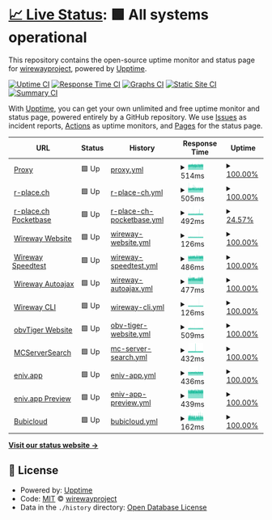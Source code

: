 # [📈 Live Status](https://status.wireway.ch): <!--live status--> **🟩 All systems operational**

This repository contains the open-source uptime monitor and status page for [wirewayproject](https://status.wireway.ch), powered by [Upptime](https://github.com/upptime/upptime).

[![Uptime CI](https://github.com/wirewayproject/uptime/workflows/Uptime%20CI/badge.svg)](https://github.com/wirewayproject/uptime/actions?query=workflow%3A%22Uptime+CI%22)
[![Response Time CI](https://github.com/wirewayproject/uptime/workflows/Response%20Time%20CI/badge.svg)](https://github.com/wirewayproject/uptime/actions?query=workflow%3A%22Response+Time+CI%22)
[![Graphs CI](https://github.com/wirewayproject/uptime/workflows/Graphs%20CI/badge.svg)](https://github.com/wirewayproject/uptime/actions?query=workflow%3A%22Graphs+CI%22)
[![Static Site CI](https://github.com/wirewayproject/uptime/workflows/Static%20Site%20CI/badge.svg)](https://github.com/wirewayproject/uptime/actions?query=workflow%3A%22Static+Site+CI%22)
[![Summary CI](https://github.com/wirewayproject/uptime/workflows/Summary%20CI/badge.svg)](https://github.com/wirewayproject/uptime/actions?query=workflow%3A%22Summary+CI%22)

With [Upptime](https://upptime.js.org), you can get your own unlimited and free uptime monitor and status page, powered entirely by a GitHub repository. We use [Issues](https://github.com/wirewayproject/uptime/issues) as incident reports, [Actions](https://github.com/wirewayproject/uptime/actions) as uptime monitors, and [Pages](https://status.wireway.ch) for the status page.

<!--start: status pages-->
<!-- This summary is generated by Upptime (https://github.com/upptime/upptime) -->
<!-- Do not edit this manually, your changes will be overwritten -->
<!-- prettier-ignore -->
| URL | Status | History | Response Time | Uptime |
| --- | ------ | ------- | ------------- | ------ |
| <img alt="" src="https://icons.duckduckgo.com/ip3/wireway.ch.ico" height="13"> [Proxy](https://wireway.ch/api/status/nodes/?node=1) | 🟩 Up | [proxy.yml](https://github.com/wirewayproject/uptime/commits/HEAD/history/proxy.yml) | <details><summary><img alt="Response time graph" src="./graphs/proxy/response-time-week.png" height="20"> 514ms</summary><br><a href="https://status.wireway.ch/history/proxy"><img alt="Response time 500" src="https://img.shields.io/endpoint?url=https%3A%2F%2Fraw.githubusercontent.com%2Fwirewayproject%2Fuptime%2FHEAD%2Fapi%2Fproxy%2Fresponse-time.json"></a><br><a href="https://status.wireway.ch/history/proxy"><img alt="24-hour response time 499" src="https://img.shields.io/endpoint?url=https%3A%2F%2Fraw.githubusercontent.com%2Fwirewayproject%2Fuptime%2FHEAD%2Fapi%2Fproxy%2Fresponse-time-day.json"></a><br><a href="https://status.wireway.ch/history/proxy"><img alt="7-day response time 514" src="https://img.shields.io/endpoint?url=https%3A%2F%2Fraw.githubusercontent.com%2Fwirewayproject%2Fuptime%2FHEAD%2Fapi%2Fproxy%2Fresponse-time-week.json"></a><br><a href="https://status.wireway.ch/history/proxy"><img alt="30-day response time 503" src="https://img.shields.io/endpoint?url=https%3A%2F%2Fraw.githubusercontent.com%2Fwirewayproject%2Fuptime%2FHEAD%2Fapi%2Fproxy%2Fresponse-time-month.json"></a><br><a href="https://status.wireway.ch/history/proxy"><img alt="1-year response time 500" src="https://img.shields.io/endpoint?url=https%3A%2F%2Fraw.githubusercontent.com%2Fwirewayproject%2Fuptime%2FHEAD%2Fapi%2Fproxy%2Fresponse-time-year.json"></a></details> | <details><summary><a href="https://status.wireway.ch/history/proxy">100.00%</a></summary><a href="https://status.wireway.ch/history/proxy"><img alt="All-time uptime 99.43%" src="https://img.shields.io/endpoint?url=https%3A%2F%2Fraw.githubusercontent.com%2Fwirewayproject%2Fuptime%2FHEAD%2Fapi%2Fproxy%2Fuptime.json"></a><br><a href="https://status.wireway.ch/history/proxy"><img alt="24-hour uptime 100.00%" src="https://img.shields.io/endpoint?url=https%3A%2F%2Fraw.githubusercontent.com%2Fwirewayproject%2Fuptime%2FHEAD%2Fapi%2Fproxy%2Fuptime-day.json"></a><br><a href="https://status.wireway.ch/history/proxy"><img alt="7-day uptime 100.00%" src="https://img.shields.io/endpoint?url=https%3A%2F%2Fraw.githubusercontent.com%2Fwirewayproject%2Fuptime%2FHEAD%2Fapi%2Fproxy%2Fuptime-week.json"></a><br><a href="https://status.wireway.ch/history/proxy"><img alt="30-day uptime 98.58%" src="https://img.shields.io/endpoint?url=https%3A%2F%2Fraw.githubusercontent.com%2Fwirewayproject%2Fuptime%2FHEAD%2Fapi%2Fproxy%2Fuptime-month.json"></a><br><a href="https://status.wireway.ch/history/proxy"><img alt="1-year uptime 99.43%" src="https://img.shields.io/endpoint?url=https%3A%2F%2Fraw.githubusercontent.com%2Fwirewayproject%2Fuptime%2FHEAD%2Fapi%2Fproxy%2Fuptime-year.json"></a></details>
| <img alt="" src="https://icons.duckduckgo.com/ip3/r-place.ch.ico" height="13"> [r-place.ch](https://r-place.ch) | 🟩 Up | [r-place-ch.yml](https://github.com/wirewayproject/uptime/commits/HEAD/history/r-place-ch.yml) | <details><summary><img alt="Response time graph" src="./graphs/r-place-ch/response-time-week.png" height="20"> 505ms</summary><br><a href="https://status.wireway.ch/history/r-place-ch"><img alt="Response time 495" src="https://img.shields.io/endpoint?url=https%3A%2F%2Fraw.githubusercontent.com%2Fwirewayproject%2Fuptime%2FHEAD%2Fapi%2Fr-place-ch%2Fresponse-time.json"></a><br><a href="https://status.wireway.ch/history/r-place-ch"><img alt="24-hour response time 512" src="https://img.shields.io/endpoint?url=https%3A%2F%2Fraw.githubusercontent.com%2Fwirewayproject%2Fuptime%2FHEAD%2Fapi%2Fr-place-ch%2Fresponse-time-day.json"></a><br><a href="https://status.wireway.ch/history/r-place-ch"><img alt="7-day response time 505" src="https://img.shields.io/endpoint?url=https%3A%2F%2Fraw.githubusercontent.com%2Fwirewayproject%2Fuptime%2FHEAD%2Fapi%2Fr-place-ch%2Fresponse-time-week.json"></a><br><a href="https://status.wireway.ch/history/r-place-ch"><img alt="30-day response time 499" src="https://img.shields.io/endpoint?url=https%3A%2F%2Fraw.githubusercontent.com%2Fwirewayproject%2Fuptime%2FHEAD%2Fapi%2Fr-place-ch%2Fresponse-time-month.json"></a><br><a href="https://status.wireway.ch/history/r-place-ch"><img alt="1-year response time 495" src="https://img.shields.io/endpoint?url=https%3A%2F%2Fraw.githubusercontent.com%2Fwirewayproject%2Fuptime%2FHEAD%2Fapi%2Fr-place-ch%2Fresponse-time-year.json"></a></details> | <details><summary><a href="https://status.wireway.ch/history/r-place-ch">100.00%</a></summary><a href="https://status.wireway.ch/history/r-place-ch"><img alt="All-time uptime 99.94%" src="https://img.shields.io/endpoint?url=https%3A%2F%2Fraw.githubusercontent.com%2Fwirewayproject%2Fuptime%2FHEAD%2Fapi%2Fr-place-ch%2Fuptime.json"></a><br><a href="https://status.wireway.ch/history/r-place-ch"><img alt="24-hour uptime 100.00%" src="https://img.shields.io/endpoint?url=https%3A%2F%2Fraw.githubusercontent.com%2Fwirewayproject%2Fuptime%2FHEAD%2Fapi%2Fr-place-ch%2Fuptime-day.json"></a><br><a href="https://status.wireway.ch/history/r-place-ch"><img alt="7-day uptime 100.00%" src="https://img.shields.io/endpoint?url=https%3A%2F%2Fraw.githubusercontent.com%2Fwirewayproject%2Fuptime%2FHEAD%2Fapi%2Fr-place-ch%2Fuptime-week.json"></a><br><a href="https://status.wireway.ch/history/r-place-ch"><img alt="30-day uptime 99.85%" src="https://img.shields.io/endpoint?url=https%3A%2F%2Fraw.githubusercontent.com%2Fwirewayproject%2Fuptime%2FHEAD%2Fapi%2Fr-place-ch%2Fuptime-month.json"></a><br><a href="https://status.wireway.ch/history/r-place-ch"><img alt="1-year uptime 99.94%" src="https://img.shields.io/endpoint?url=https%3A%2F%2Fraw.githubusercontent.com%2Fwirewayproject%2Fuptime%2FHEAD%2Fapi%2Fr-place-ch%2Fuptime-year.json"></a></details>
| <img alt="" src="https://icons.duckduckgo.com/ip3/pocketbase.r-place.ch.ico" height="13"> [r-place.ch Pocketbase](https://pocketbase.r-place.ch/_/) | 🟩 Up | [r-place-ch-pocketbase.yml](https://github.com/wirewayproject/uptime/commits/HEAD/history/r-place-ch-pocketbase.yml) | <details><summary><img alt="Response time graph" src="./graphs/r-place-ch-pocketbase/response-time-week.png" height="20"> 492ms</summary><br><a href="https://status.wireway.ch/history/r-place-ch-pocketbase"><img alt="Response time 484" src="https://img.shields.io/endpoint?url=https%3A%2F%2Fraw.githubusercontent.com%2Fwirewayproject%2Fuptime%2FHEAD%2Fapi%2Fr-place-ch-pocketbase%2Fresponse-time.json"></a><br><a href="https://status.wireway.ch/history/r-place-ch-pocketbase"><img alt="24-hour response time 491" src="https://img.shields.io/endpoint?url=https%3A%2F%2Fraw.githubusercontent.com%2Fwirewayproject%2Fuptime%2FHEAD%2Fapi%2Fr-place-ch-pocketbase%2Fresponse-time-day.json"></a><br><a href="https://status.wireway.ch/history/r-place-ch-pocketbase"><img alt="7-day response time 492" src="https://img.shields.io/endpoint?url=https%3A%2F%2Fraw.githubusercontent.com%2Fwirewayproject%2Fuptime%2FHEAD%2Fapi%2Fr-place-ch-pocketbase%2Fresponse-time-week.json"></a><br><a href="https://status.wireway.ch/history/r-place-ch-pocketbase"><img alt="30-day response time 483" src="https://img.shields.io/endpoint?url=https%3A%2F%2Fraw.githubusercontent.com%2Fwirewayproject%2Fuptime%2FHEAD%2Fapi%2Fr-place-ch-pocketbase%2Fresponse-time-month.json"></a><br><a href="https://status.wireway.ch/history/r-place-ch-pocketbase"><img alt="1-year response time 484" src="https://img.shields.io/endpoint?url=https%3A%2F%2Fraw.githubusercontent.com%2Fwirewayproject%2Fuptime%2FHEAD%2Fapi%2Fr-place-ch-pocketbase%2Fresponse-time-year.json"></a></details> | <details><summary><a href="https://status.wireway.ch/history/r-place-ch-pocketbase">24.57%</a></summary><a href="https://status.wireway.ch/history/r-place-ch-pocketbase"><img alt="All-time uptime 67.58%" src="https://img.shields.io/endpoint?url=https%3A%2F%2Fraw.githubusercontent.com%2Fwirewayproject%2Fuptime%2FHEAD%2Fapi%2Fr-place-ch-pocketbase%2Fuptime.json"></a><br><a href="https://status.wireway.ch/history/r-place-ch-pocketbase"><img alt="24-hour uptime 100.00%" src="https://img.shields.io/endpoint?url=https%3A%2F%2Fraw.githubusercontent.com%2Fwirewayproject%2Fuptime%2FHEAD%2Fapi%2Fr-place-ch-pocketbase%2Fuptime-day.json"></a><br><a href="https://status.wireway.ch/history/r-place-ch-pocketbase"><img alt="7-day uptime 24.57%" src="https://img.shields.io/endpoint?url=https%3A%2F%2Fraw.githubusercontent.com%2Fwirewayproject%2Fuptime%2FHEAD%2Fapi%2Fr-place-ch-pocketbase%2Fuptime-week.json"></a><br><a href="https://status.wireway.ch/history/r-place-ch-pocketbase"><img alt="30-day uptime 32.48%" src="https://img.shields.io/endpoint?url=https%3A%2F%2Fraw.githubusercontent.com%2Fwirewayproject%2Fuptime%2FHEAD%2Fapi%2Fr-place-ch-pocketbase%2Fuptime-month.json"></a><br><a href="https://status.wireway.ch/history/r-place-ch-pocketbase"><img alt="1-year uptime 67.58%" src="https://img.shields.io/endpoint?url=https%3A%2F%2Fraw.githubusercontent.com%2Fwirewayproject%2Fuptime%2FHEAD%2Fapi%2Fr-place-ch-pocketbase%2Fuptime-year.json"></a></details>
| <img alt="" src="https://icons.duckduckgo.com/ip3/wireway.ch.ico" height="13"> [Wireway Website](https://wireway.ch) | 🟩 Up | [wireway-website.yml](https://github.com/wirewayproject/uptime/commits/HEAD/history/wireway-website.yml) | <details><summary><img alt="Response time graph" src="./graphs/wireway-website/response-time-week.png" height="20"> 126ms</summary><br><a href="https://status.wireway.ch/history/wireway-website"><img alt="Response time 144" src="https://img.shields.io/endpoint?url=https%3A%2F%2Fraw.githubusercontent.com%2Fwirewayproject%2Fuptime%2FHEAD%2Fapi%2Fwireway-website%2Fresponse-time.json"></a><br><a href="https://status.wireway.ch/history/wireway-website"><img alt="24-hour response time 124" src="https://img.shields.io/endpoint?url=https%3A%2F%2Fraw.githubusercontent.com%2Fwirewayproject%2Fuptime%2FHEAD%2Fapi%2Fwireway-website%2Fresponse-time-day.json"></a><br><a href="https://status.wireway.ch/history/wireway-website"><img alt="7-day response time 126" src="https://img.shields.io/endpoint?url=https%3A%2F%2Fraw.githubusercontent.com%2Fwirewayproject%2Fuptime%2FHEAD%2Fapi%2Fwireway-website%2Fresponse-time-week.json"></a><br><a href="https://status.wireway.ch/history/wireway-website"><img alt="30-day response time 127" src="https://img.shields.io/endpoint?url=https%3A%2F%2Fraw.githubusercontent.com%2Fwirewayproject%2Fuptime%2FHEAD%2Fapi%2Fwireway-website%2Fresponse-time-month.json"></a><br><a href="https://status.wireway.ch/history/wireway-website"><img alt="1-year response time 144" src="https://img.shields.io/endpoint?url=https%3A%2F%2Fraw.githubusercontent.com%2Fwirewayproject%2Fuptime%2FHEAD%2Fapi%2Fwireway-website%2Fresponse-time-year.json"></a></details> | <details><summary><a href="https://status.wireway.ch/history/wireway-website">100.00%</a></summary><a href="https://status.wireway.ch/history/wireway-website"><img alt="All-time uptime 99.94%" src="https://img.shields.io/endpoint?url=https%3A%2F%2Fraw.githubusercontent.com%2Fwirewayproject%2Fuptime%2FHEAD%2Fapi%2Fwireway-website%2Fuptime.json"></a><br><a href="https://status.wireway.ch/history/wireway-website"><img alt="24-hour uptime 100.00%" src="https://img.shields.io/endpoint?url=https%3A%2F%2Fraw.githubusercontent.com%2Fwirewayproject%2Fuptime%2FHEAD%2Fapi%2Fwireway-website%2Fuptime-day.json"></a><br><a href="https://status.wireway.ch/history/wireway-website"><img alt="7-day uptime 100.00%" src="https://img.shields.io/endpoint?url=https%3A%2F%2Fraw.githubusercontent.com%2Fwirewayproject%2Fuptime%2FHEAD%2Fapi%2Fwireway-website%2Fuptime-week.json"></a><br><a href="https://status.wireway.ch/history/wireway-website"><img alt="30-day uptime 99.86%" src="https://img.shields.io/endpoint?url=https%3A%2F%2Fraw.githubusercontent.com%2Fwirewayproject%2Fuptime%2FHEAD%2Fapi%2Fwireway-website%2Fuptime-month.json"></a><br><a href="https://status.wireway.ch/history/wireway-website"><img alt="1-year uptime 99.94%" src="https://img.shields.io/endpoint?url=https%3A%2F%2Fraw.githubusercontent.com%2Fwirewayproject%2Fuptime%2FHEAD%2Fapi%2Fwireway-website%2Fuptime-year.json"></a></details>
| <img alt="" src="https://icons.duckduckgo.com/ip3/speedtest.wireway.ch.ico" height="13"> [Wireway Speedtest](https://speedtest.wireway.ch) | 🟩 Up | [wireway-speedtest.yml](https://github.com/wirewayproject/uptime/commits/HEAD/history/wireway-speedtest.yml) | <details><summary><img alt="Response time graph" src="./graphs/wireway-speedtest/response-time-week.png" height="20"> 486ms</summary><br><a href="https://status.wireway.ch/history/wireway-speedtest"><img alt="Response time 475" src="https://img.shields.io/endpoint?url=https%3A%2F%2Fraw.githubusercontent.com%2Fwirewayproject%2Fuptime%2FHEAD%2Fapi%2Fwireway-speedtest%2Fresponse-time.json"></a><br><a href="https://status.wireway.ch/history/wireway-speedtest"><img alt="24-hour response time 483" src="https://img.shields.io/endpoint?url=https%3A%2F%2Fraw.githubusercontent.com%2Fwirewayproject%2Fuptime%2FHEAD%2Fapi%2Fwireway-speedtest%2Fresponse-time-day.json"></a><br><a href="https://status.wireway.ch/history/wireway-speedtest"><img alt="7-day response time 486" src="https://img.shields.io/endpoint?url=https%3A%2F%2Fraw.githubusercontent.com%2Fwirewayproject%2Fuptime%2FHEAD%2Fapi%2Fwireway-speedtest%2Fresponse-time-week.json"></a><br><a href="https://status.wireway.ch/history/wireway-speedtest"><img alt="30-day response time 475" src="https://img.shields.io/endpoint?url=https%3A%2F%2Fraw.githubusercontent.com%2Fwirewayproject%2Fuptime%2FHEAD%2Fapi%2Fwireway-speedtest%2Fresponse-time-month.json"></a><br><a href="https://status.wireway.ch/history/wireway-speedtest"><img alt="1-year response time 475" src="https://img.shields.io/endpoint?url=https%3A%2F%2Fraw.githubusercontent.com%2Fwirewayproject%2Fuptime%2FHEAD%2Fapi%2Fwireway-speedtest%2Fresponse-time-year.json"></a></details> | <details><summary><a href="https://status.wireway.ch/history/wireway-speedtest">100.00%</a></summary><a href="https://status.wireway.ch/history/wireway-speedtest"><img alt="All-time uptime 99.95%" src="https://img.shields.io/endpoint?url=https%3A%2F%2Fraw.githubusercontent.com%2Fwirewayproject%2Fuptime%2FHEAD%2Fapi%2Fwireway-speedtest%2Fuptime.json"></a><br><a href="https://status.wireway.ch/history/wireway-speedtest"><img alt="24-hour uptime 100.00%" src="https://img.shields.io/endpoint?url=https%3A%2F%2Fraw.githubusercontent.com%2Fwirewayproject%2Fuptime%2FHEAD%2Fapi%2Fwireway-speedtest%2Fuptime-day.json"></a><br><a href="https://status.wireway.ch/history/wireway-speedtest"><img alt="7-day uptime 100.00%" src="https://img.shields.io/endpoint?url=https%3A%2F%2Fraw.githubusercontent.com%2Fwirewayproject%2Fuptime%2FHEAD%2Fapi%2Fwireway-speedtest%2Fuptime-week.json"></a><br><a href="https://status.wireway.ch/history/wireway-speedtest"><img alt="30-day uptime 99.86%" src="https://img.shields.io/endpoint?url=https%3A%2F%2Fraw.githubusercontent.com%2Fwirewayproject%2Fuptime%2FHEAD%2Fapi%2Fwireway-speedtest%2Fuptime-month.json"></a><br><a href="https://status.wireway.ch/history/wireway-speedtest"><img alt="1-year uptime 99.95%" src="https://img.shields.io/endpoint?url=https%3A%2F%2Fraw.githubusercontent.com%2Fwirewayproject%2Fuptime%2FHEAD%2Fapi%2Fwireway-speedtest%2Fuptime-year.json"></a></details>
| <img alt="" src="https://icons.duckduckgo.com/ip3/autoajax.wireway.ch.ico" height="13"> [Wireway Autoajax](https://autoajax.wireway.ch) | 🟩 Up | [wireway-autoajax.yml](https://github.com/wirewayproject/uptime/commits/HEAD/history/wireway-autoajax.yml) | <details><summary><img alt="Response time graph" src="./graphs/wireway-autoajax/response-time-week.png" height="20"> 477ms</summary><br><a href="https://status.wireway.ch/history/wireway-autoajax"><img alt="Response time 468" src="https://img.shields.io/endpoint?url=https%3A%2F%2Fraw.githubusercontent.com%2Fwirewayproject%2Fuptime%2FHEAD%2Fapi%2Fwireway-autoajax%2Fresponse-time.json"></a><br><a href="https://status.wireway.ch/history/wireway-autoajax"><img alt="24-hour response time 470" src="https://img.shields.io/endpoint?url=https%3A%2F%2Fraw.githubusercontent.com%2Fwirewayproject%2Fuptime%2FHEAD%2Fapi%2Fwireway-autoajax%2Fresponse-time-day.json"></a><br><a href="https://status.wireway.ch/history/wireway-autoajax"><img alt="7-day response time 477" src="https://img.shields.io/endpoint?url=https%3A%2F%2Fraw.githubusercontent.com%2Fwirewayproject%2Fuptime%2FHEAD%2Fapi%2Fwireway-autoajax%2Fresponse-time-week.json"></a><br><a href="https://status.wireway.ch/history/wireway-autoajax"><img alt="30-day response time 473" src="https://img.shields.io/endpoint?url=https%3A%2F%2Fraw.githubusercontent.com%2Fwirewayproject%2Fuptime%2FHEAD%2Fapi%2Fwireway-autoajax%2Fresponse-time-month.json"></a><br><a href="https://status.wireway.ch/history/wireway-autoajax"><img alt="1-year response time 468" src="https://img.shields.io/endpoint?url=https%3A%2F%2Fraw.githubusercontent.com%2Fwirewayproject%2Fuptime%2FHEAD%2Fapi%2Fwireway-autoajax%2Fresponse-time-year.json"></a></details> | <details><summary><a href="https://status.wireway.ch/history/wireway-autoajax">100.00%</a></summary><a href="https://status.wireway.ch/history/wireway-autoajax"><img alt="All-time uptime 99.96%" src="https://img.shields.io/endpoint?url=https%3A%2F%2Fraw.githubusercontent.com%2Fwirewayproject%2Fuptime%2FHEAD%2Fapi%2Fwireway-autoajax%2Fuptime.json"></a><br><a href="https://status.wireway.ch/history/wireway-autoajax"><img alt="24-hour uptime 100.00%" src="https://img.shields.io/endpoint?url=https%3A%2F%2Fraw.githubusercontent.com%2Fwirewayproject%2Fuptime%2FHEAD%2Fapi%2Fwireway-autoajax%2Fuptime-day.json"></a><br><a href="https://status.wireway.ch/history/wireway-autoajax"><img alt="7-day uptime 100.00%" src="https://img.shields.io/endpoint?url=https%3A%2F%2Fraw.githubusercontent.com%2Fwirewayproject%2Fuptime%2FHEAD%2Fapi%2Fwireway-autoajax%2Fuptime-week.json"></a><br><a href="https://status.wireway.ch/history/wireway-autoajax"><img alt="30-day uptime 99.90%" src="https://img.shields.io/endpoint?url=https%3A%2F%2Fraw.githubusercontent.com%2Fwirewayproject%2Fuptime%2FHEAD%2Fapi%2Fwireway-autoajax%2Fuptime-month.json"></a><br><a href="https://status.wireway.ch/history/wireway-autoajax"><img alt="1-year uptime 99.96%" src="https://img.shields.io/endpoint?url=https%3A%2F%2Fraw.githubusercontent.com%2Fwirewayproject%2Fuptime%2FHEAD%2Fapi%2Fwireway-autoajax%2Fuptime-year.json"></a></details>
| <img alt="" src="https://icons.duckduckgo.com/ip3/wireway.ch.ico" height="13"> [Wireway CLI](https://wireway.ch/cli.html) | 🟩 Up | [wireway-cli.yml](https://github.com/wirewayproject/uptime/commits/HEAD/history/wireway-cli.yml) | <details><summary><img alt="Response time graph" src="./graphs/wireway-cli/response-time-week.png" height="20"> 126ms</summary><br><a href="https://status.wireway.ch/history/wireway-cli"><img alt="Response time 136" src="https://img.shields.io/endpoint?url=https%3A%2F%2Fraw.githubusercontent.com%2Fwirewayproject%2Fuptime%2FHEAD%2Fapi%2Fwireway-cli%2Fresponse-time.json"></a><br><a href="https://status.wireway.ch/history/wireway-cli"><img alt="24-hour response time 124" src="https://img.shields.io/endpoint?url=https%3A%2F%2Fraw.githubusercontent.com%2Fwirewayproject%2Fuptime%2FHEAD%2Fapi%2Fwireway-cli%2Fresponse-time-day.json"></a><br><a href="https://status.wireway.ch/history/wireway-cli"><img alt="7-day response time 126" src="https://img.shields.io/endpoint?url=https%3A%2F%2Fraw.githubusercontent.com%2Fwirewayproject%2Fuptime%2FHEAD%2Fapi%2Fwireway-cli%2Fresponse-time-week.json"></a><br><a href="https://status.wireway.ch/history/wireway-cli"><img alt="30-day response time 127" src="https://img.shields.io/endpoint?url=https%3A%2F%2Fraw.githubusercontent.com%2Fwirewayproject%2Fuptime%2FHEAD%2Fapi%2Fwireway-cli%2Fresponse-time-month.json"></a><br><a href="https://status.wireway.ch/history/wireway-cli"><img alt="1-year response time 136" src="https://img.shields.io/endpoint?url=https%3A%2F%2Fraw.githubusercontent.com%2Fwirewayproject%2Fuptime%2FHEAD%2Fapi%2Fwireway-cli%2Fresponse-time-year.json"></a></details> | <details><summary><a href="https://status.wireway.ch/history/wireway-cli">100.00%</a></summary><a href="https://status.wireway.ch/history/wireway-cli"><img alt="All-time uptime 99.98%" src="https://img.shields.io/endpoint?url=https%3A%2F%2Fraw.githubusercontent.com%2Fwirewayproject%2Fuptime%2FHEAD%2Fapi%2Fwireway-cli%2Fuptime.json"></a><br><a href="https://status.wireway.ch/history/wireway-cli"><img alt="24-hour uptime 100.00%" src="https://img.shields.io/endpoint?url=https%3A%2F%2Fraw.githubusercontent.com%2Fwirewayproject%2Fuptime%2FHEAD%2Fapi%2Fwireway-cli%2Fuptime-day.json"></a><br><a href="https://status.wireway.ch/history/wireway-cli"><img alt="7-day uptime 100.00%" src="https://img.shields.io/endpoint?url=https%3A%2F%2Fraw.githubusercontent.com%2Fwirewayproject%2Fuptime%2FHEAD%2Fapi%2Fwireway-cli%2Fuptime-week.json"></a><br><a href="https://status.wireway.ch/history/wireway-cli"><img alt="30-day uptime 99.94%" src="https://img.shields.io/endpoint?url=https%3A%2F%2Fraw.githubusercontent.com%2Fwirewayproject%2Fuptime%2FHEAD%2Fapi%2Fwireway-cli%2Fuptime-month.json"></a><br><a href="https://status.wireway.ch/history/wireway-cli"><img alt="1-year uptime 99.98%" src="https://img.shields.io/endpoint?url=https%3A%2F%2Fraw.githubusercontent.com%2Fwirewayproject%2Fuptime%2FHEAD%2Fapi%2Fwireway-cli%2Fuptime-year.json"></a></details>
| <img alt="" src="https://icons.duckduckgo.com/ip3/obvtiger.ch.ico" height="13"> [obvTiger Website](https://obvtiger.ch) | 🟩 Up | [obv-tiger-website.yml](https://github.com/wirewayproject/uptime/commits/HEAD/history/obv-tiger-website.yml) | <details><summary><img alt="Response time graph" src="./graphs/obv-tiger-website/response-time-week.png" height="20"> 509ms</summary><br><a href="https://status.wireway.ch/history/obv-tiger-website"><img alt="Response time 486" src="https://img.shields.io/endpoint?url=https%3A%2F%2Fraw.githubusercontent.com%2Fwirewayproject%2Fuptime%2FHEAD%2Fapi%2Fobv-tiger-website%2Fresponse-time.json"></a><br><a href="https://status.wireway.ch/history/obv-tiger-website"><img alt="24-hour response time 502" src="https://img.shields.io/endpoint?url=https%3A%2F%2Fraw.githubusercontent.com%2Fwirewayproject%2Fuptime%2FHEAD%2Fapi%2Fobv-tiger-website%2Fresponse-time-day.json"></a><br><a href="https://status.wireway.ch/history/obv-tiger-website"><img alt="7-day response time 509" src="https://img.shields.io/endpoint?url=https%3A%2F%2Fraw.githubusercontent.com%2Fwirewayproject%2Fuptime%2FHEAD%2Fapi%2Fobv-tiger-website%2Fresponse-time-week.json"></a><br><a href="https://status.wireway.ch/history/obv-tiger-website"><img alt="30-day response time 495" src="https://img.shields.io/endpoint?url=https%3A%2F%2Fraw.githubusercontent.com%2Fwirewayproject%2Fuptime%2FHEAD%2Fapi%2Fobv-tiger-website%2Fresponse-time-month.json"></a><br><a href="https://status.wireway.ch/history/obv-tiger-website"><img alt="1-year response time 486" src="https://img.shields.io/endpoint?url=https%3A%2F%2Fraw.githubusercontent.com%2Fwirewayproject%2Fuptime%2FHEAD%2Fapi%2Fobv-tiger-website%2Fresponse-time-year.json"></a></details> | <details><summary><a href="https://status.wireway.ch/history/obv-tiger-website">100.00%</a></summary><a href="https://status.wireway.ch/history/obv-tiger-website"><img alt="All-time uptime 99.98%" src="https://img.shields.io/endpoint?url=https%3A%2F%2Fraw.githubusercontent.com%2Fwirewayproject%2Fuptime%2FHEAD%2Fapi%2Fobv-tiger-website%2Fuptime.json"></a><br><a href="https://status.wireway.ch/history/obv-tiger-website"><img alt="24-hour uptime 100.00%" src="https://img.shields.io/endpoint?url=https%3A%2F%2Fraw.githubusercontent.com%2Fwirewayproject%2Fuptime%2FHEAD%2Fapi%2Fobv-tiger-website%2Fuptime-day.json"></a><br><a href="https://status.wireway.ch/history/obv-tiger-website"><img alt="7-day uptime 100.00%" src="https://img.shields.io/endpoint?url=https%3A%2F%2Fraw.githubusercontent.com%2Fwirewayproject%2Fuptime%2FHEAD%2Fapi%2Fobv-tiger-website%2Fuptime-week.json"></a><br><a href="https://status.wireway.ch/history/obv-tiger-website"><img alt="30-day uptime 99.94%" src="https://img.shields.io/endpoint?url=https%3A%2F%2Fraw.githubusercontent.com%2Fwirewayproject%2Fuptime%2FHEAD%2Fapi%2Fobv-tiger-website%2Fuptime-month.json"></a><br><a href="https://status.wireway.ch/history/obv-tiger-website"><img alt="1-year uptime 99.98%" src="https://img.shields.io/endpoint?url=https%3A%2F%2Fraw.githubusercontent.com%2Fwirewayproject%2Fuptime%2FHEAD%2Fapi%2Fobv-tiger-website%2Fuptime-year.json"></a></details>
| <img alt="" src="https://icons.duckduckgo.com/ip3/mcserversearch.com.ico" height="13"> [MCServerSearch](https://mcserversearch.com) | 🟩 Up | [mc-server-search.yml](https://github.com/wirewayproject/uptime/commits/HEAD/history/mc-server-search.yml) | <details><summary><img alt="Response time graph" src="./graphs/mc-server-search/response-time-week.png" height="20"> 432ms</summary><br><a href="https://status.wireway.ch/history/mc-server-search"><img alt="Response time 433" src="https://img.shields.io/endpoint?url=https%3A%2F%2Fraw.githubusercontent.com%2Fwirewayproject%2Fuptime%2FHEAD%2Fapi%2Fmc-server-search%2Fresponse-time.json"></a><br><a href="https://status.wireway.ch/history/mc-server-search"><img alt="24-hour response time 425" src="https://img.shields.io/endpoint?url=https%3A%2F%2Fraw.githubusercontent.com%2Fwirewayproject%2Fuptime%2FHEAD%2Fapi%2Fmc-server-search%2Fresponse-time-day.json"></a><br><a href="https://status.wireway.ch/history/mc-server-search"><img alt="7-day response time 432" src="https://img.shields.io/endpoint?url=https%3A%2F%2Fraw.githubusercontent.com%2Fwirewayproject%2Fuptime%2FHEAD%2Fapi%2Fmc-server-search%2Fresponse-time-week.json"></a><br><a href="https://status.wireway.ch/history/mc-server-search"><img alt="30-day response time 432" src="https://img.shields.io/endpoint?url=https%3A%2F%2Fraw.githubusercontent.com%2Fwirewayproject%2Fuptime%2FHEAD%2Fapi%2Fmc-server-search%2Fresponse-time-month.json"></a><br><a href="https://status.wireway.ch/history/mc-server-search"><img alt="1-year response time 433" src="https://img.shields.io/endpoint?url=https%3A%2F%2Fraw.githubusercontent.com%2Fwirewayproject%2Fuptime%2FHEAD%2Fapi%2Fmc-server-search%2Fresponse-time-year.json"></a></details> | <details><summary><a href="https://status.wireway.ch/history/mc-server-search">100.00%</a></summary><a href="https://status.wireway.ch/history/mc-server-search"><img alt="All-time uptime 99.98%" src="https://img.shields.io/endpoint?url=https%3A%2F%2Fraw.githubusercontent.com%2Fwirewayproject%2Fuptime%2FHEAD%2Fapi%2Fmc-server-search%2Fuptime.json"></a><br><a href="https://status.wireway.ch/history/mc-server-search"><img alt="24-hour uptime 100.00%" src="https://img.shields.io/endpoint?url=https%3A%2F%2Fraw.githubusercontent.com%2Fwirewayproject%2Fuptime%2FHEAD%2Fapi%2Fmc-server-search%2Fuptime-day.json"></a><br><a href="https://status.wireway.ch/history/mc-server-search"><img alt="7-day uptime 100.00%" src="https://img.shields.io/endpoint?url=https%3A%2F%2Fraw.githubusercontent.com%2Fwirewayproject%2Fuptime%2FHEAD%2Fapi%2Fmc-server-search%2Fuptime-week.json"></a><br><a href="https://status.wireway.ch/history/mc-server-search"><img alt="30-day uptime 99.94%" src="https://img.shields.io/endpoint?url=https%3A%2F%2Fraw.githubusercontent.com%2Fwirewayproject%2Fuptime%2FHEAD%2Fapi%2Fmc-server-search%2Fuptime-month.json"></a><br><a href="https://status.wireway.ch/history/mc-server-search"><img alt="1-year uptime 99.98%" src="https://img.shields.io/endpoint?url=https%3A%2F%2Fraw.githubusercontent.com%2Fwirewayproject%2Fuptime%2FHEAD%2Fapi%2Fmc-server-search%2Fuptime-year.json"></a></details>
| <img alt="" src="https://icons.duckduckgo.com/ip3/eniv.app.ico" height="13"> [eniv.app](https://eniv.app) | 🟩 Up | [eniv-app.yml](https://github.com/wirewayproject/uptime/commits/HEAD/history/eniv-app.yml) | <details><summary><img alt="Response time graph" src="./graphs/eniv-app/response-time-week.png" height="20"> 436ms</summary><br><a href="https://status.wireway.ch/history/eniv-app"><img alt="Response time 440" src="https://img.shields.io/endpoint?url=https%3A%2F%2Fraw.githubusercontent.com%2Fwirewayproject%2Fuptime%2FHEAD%2Fapi%2Feniv-app%2Fresponse-time.json"></a><br><a href="https://status.wireway.ch/history/eniv-app"><img alt="24-hour response time 432" src="https://img.shields.io/endpoint?url=https%3A%2F%2Fraw.githubusercontent.com%2Fwirewayproject%2Fuptime%2FHEAD%2Fapi%2Feniv-app%2Fresponse-time-day.json"></a><br><a href="https://status.wireway.ch/history/eniv-app"><img alt="7-day response time 436" src="https://img.shields.io/endpoint?url=https%3A%2F%2Fraw.githubusercontent.com%2Fwirewayproject%2Fuptime%2FHEAD%2Fapi%2Feniv-app%2Fresponse-time-week.json"></a><br><a href="https://status.wireway.ch/history/eniv-app"><img alt="30-day response time 437" src="https://img.shields.io/endpoint?url=https%3A%2F%2Fraw.githubusercontent.com%2Fwirewayproject%2Fuptime%2FHEAD%2Fapi%2Feniv-app%2Fresponse-time-month.json"></a><br><a href="https://status.wireway.ch/history/eniv-app"><img alt="1-year response time 440" src="https://img.shields.io/endpoint?url=https%3A%2F%2Fraw.githubusercontent.com%2Fwirewayproject%2Fuptime%2FHEAD%2Fapi%2Feniv-app%2Fresponse-time-year.json"></a></details> | <details><summary><a href="https://status.wireway.ch/history/eniv-app">100.00%</a></summary><a href="https://status.wireway.ch/history/eniv-app"><img alt="All-time uptime 99.98%" src="https://img.shields.io/endpoint?url=https%3A%2F%2Fraw.githubusercontent.com%2Fwirewayproject%2Fuptime%2FHEAD%2Fapi%2Feniv-app%2Fuptime.json"></a><br><a href="https://status.wireway.ch/history/eniv-app"><img alt="24-hour uptime 100.00%" src="https://img.shields.io/endpoint?url=https%3A%2F%2Fraw.githubusercontent.com%2Fwirewayproject%2Fuptime%2FHEAD%2Fapi%2Feniv-app%2Fuptime-day.json"></a><br><a href="https://status.wireway.ch/history/eniv-app"><img alt="7-day uptime 100.00%" src="https://img.shields.io/endpoint?url=https%3A%2F%2Fraw.githubusercontent.com%2Fwirewayproject%2Fuptime%2FHEAD%2Fapi%2Feniv-app%2Fuptime-week.json"></a><br><a href="https://status.wireway.ch/history/eniv-app"><img alt="30-day uptime 99.94%" src="https://img.shields.io/endpoint?url=https%3A%2F%2Fraw.githubusercontent.com%2Fwirewayproject%2Fuptime%2FHEAD%2Fapi%2Feniv-app%2Fuptime-month.json"></a><br><a href="https://status.wireway.ch/history/eniv-app"><img alt="1-year uptime 99.98%" src="https://img.shields.io/endpoint?url=https%3A%2F%2Fraw.githubusercontent.com%2Fwirewayproject%2Fuptime%2FHEAD%2Fapi%2Feniv-app%2Fuptime-year.json"></a></details>
| <img alt="" src="https://icons.duckduckgo.com/ip3/preview.eniv.app.ico" height="13"> [eniv.app Preview](https://preview.eniv.app) | 🟩 Up | [eniv-app-preview.yml](https://github.com/wirewayproject/uptime/commits/HEAD/history/eniv-app-preview.yml) | <details><summary><img alt="Response time graph" src="./graphs/eniv-app-preview/response-time-week.png" height="20"> 439ms</summary><br><a href="https://status.wireway.ch/history/eniv-app-preview"><img alt="Response time 442" src="https://img.shields.io/endpoint?url=https%3A%2F%2Fraw.githubusercontent.com%2Fwirewayproject%2Fuptime%2FHEAD%2Fapi%2Feniv-app-preview%2Fresponse-time.json"></a><br><a href="https://status.wireway.ch/history/eniv-app-preview"><img alt="24-hour response time 430" src="https://img.shields.io/endpoint?url=https%3A%2F%2Fraw.githubusercontent.com%2Fwirewayproject%2Fuptime%2FHEAD%2Fapi%2Feniv-app-preview%2Fresponse-time-day.json"></a><br><a href="https://status.wireway.ch/history/eniv-app-preview"><img alt="7-day response time 439" src="https://img.shields.io/endpoint?url=https%3A%2F%2Fraw.githubusercontent.com%2Fwirewayproject%2Fuptime%2FHEAD%2Fapi%2Feniv-app-preview%2Fresponse-time-week.json"></a><br><a href="https://status.wireway.ch/history/eniv-app-preview"><img alt="30-day response time 447" src="https://img.shields.io/endpoint?url=https%3A%2F%2Fraw.githubusercontent.com%2Fwirewayproject%2Fuptime%2FHEAD%2Fapi%2Feniv-app-preview%2Fresponse-time-month.json"></a><br><a href="https://status.wireway.ch/history/eniv-app-preview"><img alt="1-year response time 442" src="https://img.shields.io/endpoint?url=https%3A%2F%2Fraw.githubusercontent.com%2Fwirewayproject%2Fuptime%2FHEAD%2Fapi%2Feniv-app-preview%2Fresponse-time-year.json"></a></details> | <details><summary><a href="https://status.wireway.ch/history/eniv-app-preview">100.00%</a></summary><a href="https://status.wireway.ch/history/eniv-app-preview"><img alt="All-time uptime 99.98%" src="https://img.shields.io/endpoint?url=https%3A%2F%2Fraw.githubusercontent.com%2Fwirewayproject%2Fuptime%2FHEAD%2Fapi%2Feniv-app-preview%2Fuptime.json"></a><br><a href="https://status.wireway.ch/history/eniv-app-preview"><img alt="24-hour uptime 100.00%" src="https://img.shields.io/endpoint?url=https%3A%2F%2Fraw.githubusercontent.com%2Fwirewayproject%2Fuptime%2FHEAD%2Fapi%2Feniv-app-preview%2Fuptime-day.json"></a><br><a href="https://status.wireway.ch/history/eniv-app-preview"><img alt="7-day uptime 100.00%" src="https://img.shields.io/endpoint?url=https%3A%2F%2Fraw.githubusercontent.com%2Fwirewayproject%2Fuptime%2FHEAD%2Fapi%2Feniv-app-preview%2Fuptime-week.json"></a><br><a href="https://status.wireway.ch/history/eniv-app-preview"><img alt="30-day uptime 99.94%" src="https://img.shields.io/endpoint?url=https%3A%2F%2Fraw.githubusercontent.com%2Fwirewayproject%2Fuptime%2FHEAD%2Fapi%2Feniv-app-preview%2Fuptime-month.json"></a><br><a href="https://status.wireway.ch/history/eniv-app-preview"><img alt="1-year uptime 99.98%" src="https://img.shields.io/endpoint?url=https%3A%2F%2Fraw.githubusercontent.com%2Fwirewayproject%2Fuptime%2FHEAD%2Fapi%2Feniv-app-preview%2Fuptime-year.json"></a></details>
| <img alt="" src="https://icons.duckduckgo.com/ip3/cloud.bubicloud.ch.ico" height="13"> [Bubicloud](https://cloud.bubicloud.ch) | 🟩 Up | [bubicloud.yml](https://github.com/wirewayproject/uptime/commits/HEAD/history/bubicloud.yml) | <details><summary><img alt="Response time graph" src="./graphs/bubicloud/response-time-week.png" height="20"> 162ms</summary><br><a href="https://status.wireway.ch/history/bubicloud"><img alt="Response time 145" src="https://img.shields.io/endpoint?url=https%3A%2F%2Fraw.githubusercontent.com%2Fwirewayproject%2Fuptime%2FHEAD%2Fapi%2Fbubicloud%2Fresponse-time.json"></a><br><a href="https://status.wireway.ch/history/bubicloud"><img alt="24-hour response time 150" src="https://img.shields.io/endpoint?url=https%3A%2F%2Fraw.githubusercontent.com%2Fwirewayproject%2Fuptime%2FHEAD%2Fapi%2Fbubicloud%2Fresponse-time-day.json"></a><br><a href="https://status.wireway.ch/history/bubicloud"><img alt="7-day response time 162" src="https://img.shields.io/endpoint?url=https%3A%2F%2Fraw.githubusercontent.com%2Fwirewayproject%2Fuptime%2FHEAD%2Fapi%2Fbubicloud%2Fresponse-time-week.json"></a><br><a href="https://status.wireway.ch/history/bubicloud"><img alt="30-day response time 154" src="https://img.shields.io/endpoint?url=https%3A%2F%2Fraw.githubusercontent.com%2Fwirewayproject%2Fuptime%2FHEAD%2Fapi%2Fbubicloud%2Fresponse-time-month.json"></a><br><a href="https://status.wireway.ch/history/bubicloud"><img alt="1-year response time 145" src="https://img.shields.io/endpoint?url=https%3A%2F%2Fraw.githubusercontent.com%2Fwirewayproject%2Fuptime%2FHEAD%2Fapi%2Fbubicloud%2Fresponse-time-year.json"></a></details> | <details><summary><a href="https://status.wireway.ch/history/bubicloud">100.00%</a></summary><a href="https://status.wireway.ch/history/bubicloud"><img alt="All-time uptime 100.00%" src="https://img.shields.io/endpoint?url=https%3A%2F%2Fraw.githubusercontent.com%2Fwirewayproject%2Fuptime%2FHEAD%2Fapi%2Fbubicloud%2Fuptime.json"></a><br><a href="https://status.wireway.ch/history/bubicloud"><img alt="24-hour uptime 100.00%" src="https://img.shields.io/endpoint?url=https%3A%2F%2Fraw.githubusercontent.com%2Fwirewayproject%2Fuptime%2FHEAD%2Fapi%2Fbubicloud%2Fuptime-day.json"></a><br><a href="https://status.wireway.ch/history/bubicloud"><img alt="7-day uptime 100.00%" src="https://img.shields.io/endpoint?url=https%3A%2F%2Fraw.githubusercontent.com%2Fwirewayproject%2Fuptime%2FHEAD%2Fapi%2Fbubicloud%2Fuptime-week.json"></a><br><a href="https://status.wireway.ch/history/bubicloud"><img alt="30-day uptime 100.00%" src="https://img.shields.io/endpoint?url=https%3A%2F%2Fraw.githubusercontent.com%2Fwirewayproject%2Fuptime%2FHEAD%2Fapi%2Fbubicloud%2Fuptime-month.json"></a><br><a href="https://status.wireway.ch/history/bubicloud"><img alt="1-year uptime 100.00%" src="https://img.shields.io/endpoint?url=https%3A%2F%2Fraw.githubusercontent.com%2Fwirewayproject%2Fuptime%2FHEAD%2Fapi%2Fbubicloud%2Fuptime-year.json"></a></details>

<!--end: status pages-->

[**Visit our status website →**](https://status.wireway.ch)

## 📄 License

- Powered by: [Upptime](https://github.com/upptime/upptime)
- Code: [MIT](./LICENSE) © [wirewayproject](https://status.wireway.ch)
- Data in the `./history` directory: [Open Database License](https://opendatacommons.org/licenses/odbl/1-0/)
